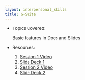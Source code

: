 ```yaml
---
layout: interpersonal_skills
title: G-Suite
---
```


- Topics Covered:
    
    Basic features in Docs and Slides
    
- Resources:
    1. [Session 1 Video]()
    2. [Slide Deck 1]()
    3. [Session 2 Video]()
    4. [Slide Deck 2]()